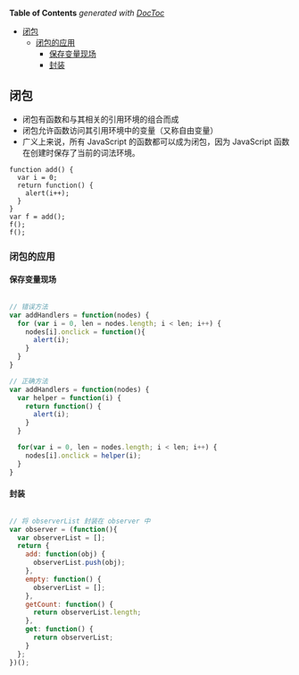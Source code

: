 <!-- START doctoc generated TOC please keep comment here to allow auto update -->
<!-- DON'T EDIT THIS SECTION, INSTEAD RE-RUN doctoc TO UPDATE -->
**Table of Contents**  *generated with [DocToc](https://github.com/thlorenz/doctoc)*

- [闭包](#%E9%97%AD%E5%8C%85)
  - [闭包的应用](#%E9%97%AD%E5%8C%85%E7%9A%84%E5%BA%94%E7%94%A8)
    - [保存变量现场](#%E4%BF%9D%E5%AD%98%E5%8F%98%E9%87%8F%E7%8E%B0%E5%9C%BA)
    - [封装](#%E5%B0%81%E8%A3%85)

<!-- END doctoc generated TOC please keep comment here to allow auto update -->


## 闭包

- 闭包有函数和与其相关的引用环境的组合而成
- 闭包允许函数访问其引用环境中的变量（又称自由变量）
- 广义上来说，所有 JavaScript 的函数都可以成为闭包，因为 JavaScript 函数在创建时保存了当前的词法环境。

```
function add() {
  var i = 0;
  return function() {
    alert(i++);
  }
}
var f = add();
f();
f();
```

### 闭包的应用

#### 保存变量现场

```javascript

// 错误方法
var addHandlers = function(nodes) {
  for (var i = 0, len = nodes.length; i < len; i++) {
    nodes[i].onclick = function(){
      alert(i);
    }
  }
}

// 正确方法
var addHandlers = function(nodes) {
  var helper = function(i) {
    return function() {
      alert(i);
    }
  }

  for(var i = 0, len = nodes.length; i < len; i++) {
    nodes[i].onclick = helper(i);
  }
}
```

#### 封装

```javascript

// 将 observerList 封装在 observer 中
var observer = (function(){
  var observerList = [];
  return {
    add: function(obj) {
      observerList.push(obj);
    },
    empty: function() {
      observerList = [];
    },
    getCount: function() {
      return observerList.length;
    },
    get: function() {
      return observerList;
    }
  };
})();
```
